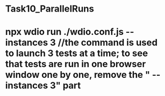 # Task10_ParallelRuns
# npx wdio run ./wdio.conf.js --instances 3 //the command is used to launch 3 tests at a time; to see that tests are run in one browser window one by one, remove the " --instances 3" part

